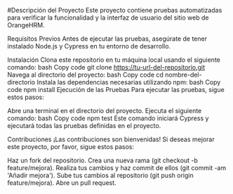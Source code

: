 #Descripción del Proyecto
Este proyecto contiene pruebas automatizadas para verificar la funcionalidad y la interfaz de usuario del sitio web de OrangeHRM.

Requisitos Previos
Antes de ejecutar las pruebas, asegúrate de tener instalado Node.js y Cypress en tu entorno de desarrollo.

Instalación
Clona este repositorio en tu máquina local usando el siguiente comando:
bash
Copy code
git clone https://tu-url-del-repositorio.git
Navega al directorio del proyecto:
bash
Copy code
cd nombre-del-directorio
Instala las dependencias necesarias utilizando npm:
bash
Copy code
npm install
Ejecución de las Pruebas
Para ejecutar las pruebas, sigue estos pasos:

Abre una terminal en el directorio del proyecto.
Ejecuta el siguiente comando:
bash
Copy code
npm test
Este comando iniciará Cypress y ejecutará todas las pruebas definidas en el proyecto.

Contribuciones
¡Las contribuciones son bienvenidas! Si deseas mejorar este proyecto, por favor, sigue estos pasos:

Haz un fork del repositorio.
Crea una nueva rama (git checkout -b feature/mejora).
Realiza tus cambios y haz commit de ellos (git commit -am 'Añadir mejora').
Sube tus cambios al repositorio (git push origin feature/mejora).
Abre un pull request.
